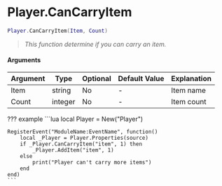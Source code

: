 # Player.CanCarryItem

```lua
Player.CanCarryItem(Item, Count)
```
> *This function determine if you can carry an item.*

#### Arguments
| Argument | Type | Optional | Default Value | Explanation |
|----------|------|----------|---------------|-------------|
| Item | string | No | - | Item name |
| Count | integer | No | - | Item count |

??? example
    ```lua
    local Player = New("Player")

    RegisterEvent("ModuleName:EventName", function()
        local _Player = Player.Properties(source)
        if _Player.CanCarryItem("item", 1) then
            _Player.AddItem("item", 1)
        else
            print("Player can't carry more items")
        end
    end)
    ```